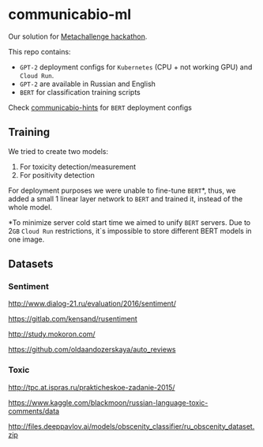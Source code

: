 
# communicabio-ml

Our solution for [Metachallenge hackathon](https://practicingfutures.org/meta).

This repo contains:

 - ``GPT-2`` deployment configs for ``Kubernetes`` (CPU + not working GPU) and ``Cloud Run``.
 - ``GPT-2`` are available in Russian and English
 - ``BERT`` for classification training scripts

Check [communicabio-hints](https://github.com/Communicabio/communicabio-hints) for ``BERT`` deployment configs

## Training

We tried to create two models:
1. For toxicity detection/measurement
2. For positivity detection

For deployment purposes we were unable to fine-tune ``BERT``*, thus, we added a small 1 linear layer network to ``BERT`` and trained it, instead of the whole model.

*To minimize server cold start time we aimed to unify ``BERT`` servers. Due to 2``GB`` ``Cloud Run`` restrictions, it`s impossible to store different BERT models in one image.  

## Datasets

### Sentiment

http://www.dialog-21.ru/evaluation/2016/sentiment/

https://gitlab.com/kensand/rusentiment

http://study.mokoron.com/

https://github.com/oldaandozerskaya/auto_reviews

### Toxic

http://tpc.at.ispras.ru/prakticheskoe-zadanie-2015/

https://www.kaggle.com/blackmoon/russian-language-toxic-comments/data

http://files.deeppavlov.ai/models/obscenity_classifier/ru_obscenity_dataset.zip
